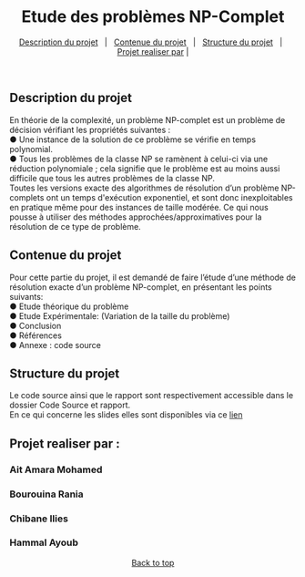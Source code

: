 <h1 align="center">Etude des problèmes NP-Complet</h1>

<p align="center">
  <a href="#description-du-projet">Description du projet</a>   |   
  <a href="#contenue-du-projet">Contenue du projet</a>   |  
  <a href="#structure-du-projet">Structure du projet</a>   |  
  <a href="#projet-realiser-par">Projet realiser par</a> |
</p>

<br>

## Description du projet
En théorie de la complexité, un problème NP-complet est un problème de décision vérifiant les propriétés suivantes :<br>
● Une instance de la solution de ce problème se vérifie en temps polynomial.<br>
● Tous les problèmes de la classe NP se ramènent à celui-ci via une réduction polynomiale ; cela signifie que le problème est au moins aussi difficile que tous les autres problèmes de la classe NP.<br>
Toutes les versions exacte des algorithmes de résolution d’un problème NP-complets ont un temps d'exécution exponentiel, et sont donc inexploitables en pratique même pour des instances de taille modérée. Ce qui nous pousse à utiliser des méthodes approchées/approximatives pour la résolution de ce type de problème.<br>

## Contenue du projet 
Pour cette partie du projet, il est demandé de faire l’étude d’une méthode de résolution exacte d’un problème NP-complet, en présentant les points suivants:<br>
● Etude théorique du problème<br>
● Etude Expérimentale: (Variation de la taille du problème)<br>
● Conclusion<br>
● Références<br>
● Annexe : code source<br>


## Structure du projet 
Le code source ainsi que le rapport sont respectivement accessible dans le dossier Code Source et rapport.<br>
En ce qui concerne les slides elles sont disponibles via ce <a href="https://www.canva.com/design/DAE0DAkV9bk/AQ3DsBTHq8MBfBajEzsaWQ/view?utm_content=DAE0DAkV9bk&utm_campaign=designshare&utm_medium=link&utm_source=publishsharelink#21">lien</a>

## Projet realiser par :
<h3>Ait Amara Mohamed</h3>
<h3>Bourouina Rania</h3>
<h3>Chibane Ilies</h3>
<h3>Hammal Ayoub</h3>

<p align="center">
<a href="#top">Back to top</a>
</p>